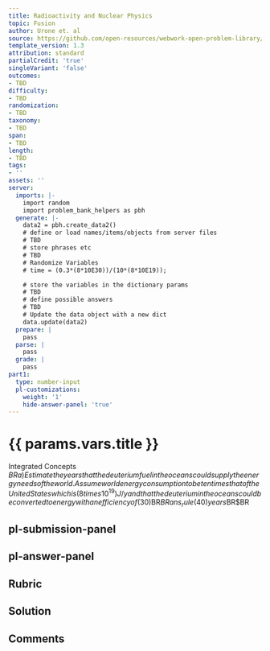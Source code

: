 ```yaml
---
title: Radioactivity and Nuclear Physics
topic: Fusion
author: Urone et. al
source: https://github.com/open-resources/webwork-open-problem-library/tree/master/Contrib/BrockPhysics/College_Physics_Urone/32.Medical_Applications_of_Nuclear_Physics/32-05.Fusion/NU_U17-32-05-017.pg
template_version: 1.3
attribution: standard
partialCredit: 'true'
singleVariant: 'false'
outcomes:
- TBD
difficulty:
- TBD
randomization:
- TBD
taxonomy:
- TBD
span:
- TBD
length:
- TBD
tags:
- ''
assets: ''
server:
  imports: |-
    import random
    import problem_bank_helpers as pbh
  generate: |-
    data2 = pbh.create_data2()
    # define or load names/items/objects from server files
    # TBD
    # store phrases etc
    # TBD
    # Randomize Variables
    # time = (0.3*(8*10E30))/(10*(8*10E19));

    # store the variables in the dictionary params
    # TBD
    # define possible answers
    # TBD
    # Update the data object with a new dict
    data.update(data2)
  prepare: |
    pass
  parse: |
    pass
  grade: |
    pass
part1:
  type: number-input
  pl-customizations:
    weight: '1'
    hide-answer-panel: 'true'
---
```


# {{ params.vars.title }} 


Integrated Concepts $BRa) Estimate the years that the deuterium fuel in the oceans could supply the energy needs of the world. Assume world energy consumption to be ten times that of the United States which is (8 times 10^19) J/y and that the deuterium in the oceans could be converted to energy with an efficiency of (30)%. You must estimate or look up the amount of water in the oceans and take the deuterium content to be (0.015)% of natural hydrogen to find the mass of deuterium available. Note that approximate energy yield of deuterium is (3.37 times 10^14) J/kg.$BR$BRans_rule(40) years$BR$BR


## pl-submission-panel 


## pl-answer-panel 


## Rubric 


## Solution 


## Comments 



